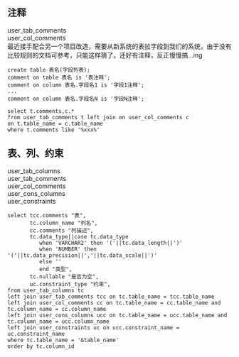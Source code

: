 
## 注释 
user_tab_comments  
user_col_comments  
最近接手配合另一个项目改造，需要从新系统的表拉字段到我们的系统，由于没有比较规则的文档可参考，只能这样猜了。还好有注释，反正慢慢搞...ing
```
create table 表名(字段列表);
comment on table 表名 is '表注释';
comment on column 表名.字段名1 is '字段1注释';
...
comment on column 表名.字段名N is '字段N注释';

select t.comments,c.*
from user_tab_comments t left join on user_col_comments c 
on t.table_name = c.table_name
where t.comments like '%xxx%'
```
## 表、列、约束
user_tab_columns  
user_tab_comments  
user_col_comments  
user_cons_columns  
user_constraints

```
select tcc.comments "表",
       tc.column_name "列名",
       cc.comments "列描述",
       tc.data_type||case tc.data_type 
          when 'VARCHAR2' then '('||tc.data_length||')'
          when 'NUMBER' then '('||tc.data_precision||','||tc.data_scale||')'
          else '' 
          end "类型",
       tc.nullable "是否为空",
       uc.constraint_type "约束",
from user_tab_columns tc
left join user_tab_comments tcc on tc.table_name = tcc.table_name
left join user_col_comments cc on tc.table_name = cc.table_name and tc.column_name = cc.column_name
left join user_cons_columns ucc on tc.table_name = ucc.table_name and tc.column_name = ucc.column_name
left join user_constraints uc on ucc.constraint_name = uc.constraint_name
where tc.table_name = '&table_name'
order by tc.column_id
```
